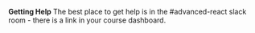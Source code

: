 
**Getting Help**
The best place to get help is in the #advanced-react slack room - there is a link in your course dashboard.
